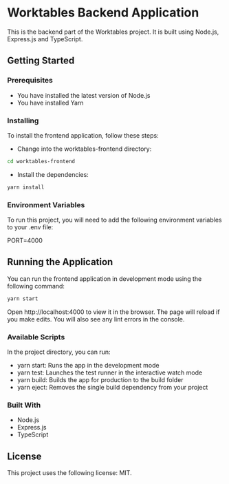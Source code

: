 # Worktables Backend Application

This is the backend part of the Worktables project. It is built using Node.js, Express.js and TypeScript.

## Getting Started
### Prerequisites
- You have installed the latest version of Node.js
- You have installed Yarn

### Installing
To install the frontend application, follow these steps:

- Change into the worktables-frontend directory:
```bash
cd worktables-frontend
```
- Install the dependencies:
```bash
yarn install
```
### Environment Variables
To run this project, you will need to add the following environment variables to your .env file:

PORT=4000

## Running the Application
You can run the frontend application in development mode using the following command:

```bash
yarn start
```

Open http://localhost:4000 to view it in the browser. The page will reload if you make edits. You will also see any lint errors in the console.

### Available Scripts
In the project directory, you can run:

- yarn start: Runs the app in the development mode
- yarn test: Launches the test runner in the interactive watch mode
- yarn build: Builds the app for production to the build folder
- yarn eject: Removes the single build dependency from your project

### Built With
- Node.js
- Express.js
- TypeScript

## License
This project uses the following license: MIT.